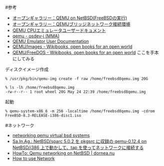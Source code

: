 #参考

*  [オープンギャラリー：QEMU on NetBSD(FreeBSDの実行)](http://www.os-museum.com/qemuonbsd/qemunetbsd4/qemunetbsd4.htm)
*  [オープンギャラリー：QEMUブリッジネットワーク接続環境](http://www.os-museum.com/qemubridgenet/qemubridgenet.htm)
*  [QEMU CPUエミュレータユーザードキュメント](http://www.h7.dion.ne.jp/~qemu-win/qemu-doc-ja.html)
*  [qemu - osdev-j (MMA)](http://wiki.osdev.info/index.php?qemu)
*  [QEMU Emulator User Documentation](http://qemu.weilnetz.de/qemu-doc.html)
*  [QEMU/Images - Wikibooks, open books for an open world](http://en.wikibooks.org/wiki/QEMU/Images)
*  [QEMU/FreeDOS - Wikibooks, open books for an open world](http://en.wikibooks.org/wiki/QEMU/FreeDOS) ここを手本にしてみる

ディスクイメージ作成

    % /usr/pkg/bin/qemu-img create -f raw /home/freebsd8qemu.img 20G

    % ls -lh /home/freebsd8qemu.img
    -rw-r--r-- 1 root wheel 20G May 24 22:39 /home/freebsd8qemu.img

起動

    % qemu-system-x86_6 -m 256 -localtime /home/freebsd8qemu.img -cdrom FreeBSD-8.3-RELEASE-i386-disc1.iso


#ネットワーク

*  [networking qemu virtual bsd systems](http://bsdwiki.reedmedia.net/wiki/networking_qemu_virtual_bsd_systems.html)
*  [Sa.In.Ag.: NetBSD/sparc 5.0.2 を pkgsrc に収録の qemu-0.12.4 on NetBSD/i386 上で動かして、tap を使ってネットワークに接続する](http://sainag.blogspot.jp/2010/09/netbsdsparc-502-pkgsrc-qemu-0124-tap.html)
*  [HowTo: Qemu networking on NetBSD | dornea.nu](http://dornea.nu/articles/2010/03/01/howto-qemu-networking-netbsd)
*  [How to use Network](http://www.h7.dion.ne.jp/~qemu-win/HowToNetwork-ja.html)
